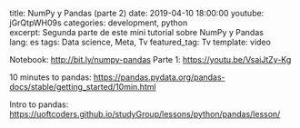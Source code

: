 title: NumPy y Pandas (parte 2) 
date: 2019-04-10 18:00:00
youtube: jGrQtpWH09s
categories: development, python  
excerpt: Segunda parte de este mini tutorial sobre NumPy y Pandas   
lang: es
tags: Data science, Meta, Tv
featured_tag: Tv
template: video

Notebook: http://bit.ly/numpy-pandas 
Parte 1: https://youtu.be/VsaiJtZy-Kg

10 minutes to pandas: https://pandas.pydata.org/pandas-docs/stable/getting_started/10min.html 

Intro to pandas: https://uoftcoders.github.io/studyGroup/lessons/python/pandas/lesson/  
